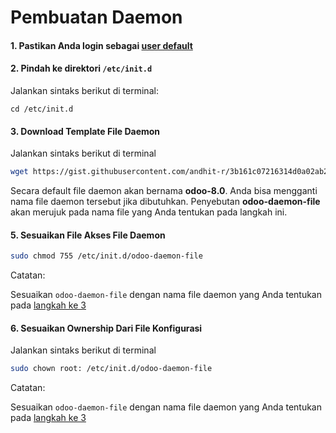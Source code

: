 # Pembuatan Daemon

#### 1. Pastikan Anda login sebagai [user default](../terminologi.md#user-default)
#### 2. Pindah ke direktori ```/etc/init.d```

Jalankan sintaks berikut di terminal:
```
cd /etc/init.d
```
#### <a name="l3">3. Download Template File Daemon</a>

Jalankan sintaks berikut di terminal

```bash
wget https://gist.githubusercontent.com/andhit-r/3b161c07216314d0a02ab2e325a1f352/raw/80ce366a2f9b696b231cf95051e2d428baf5a353/odoo-8.0
```

Secara default file daemon akan bernama **odoo-8.0**. Anda bisa mengganti nama file daemon tersebut jika dibutuhkan. Penyebutan **<a name="odoo-daemon-file">odoo-daemon-file</a>** akan merujuk pada nama file yang Anda tentukan pada langkah ini.

#### 5. Sesuaikan File Akses File Daemon

```bash
sudo chmod 755 /etc/init.d/odoo-daemon-file
```

Catatan:

Sesuaikan ```odoo-daemon-file``` dengan nama file daemon yang Anda tentukan pada [langkah ke 3](#l3)

#### 6. Sesuaikan Ownership Dari File Konfigurasi

Jalankan sintaks berikut di terminal

```bash
sudo chown root: /etc/init.d/odoo-daemon-file
```

Catatan:

Sesuaikan ```odoo-daemon-file``` dengan nama file daemon yang Anda tentukan pada [langkah ke 3](#l3)
